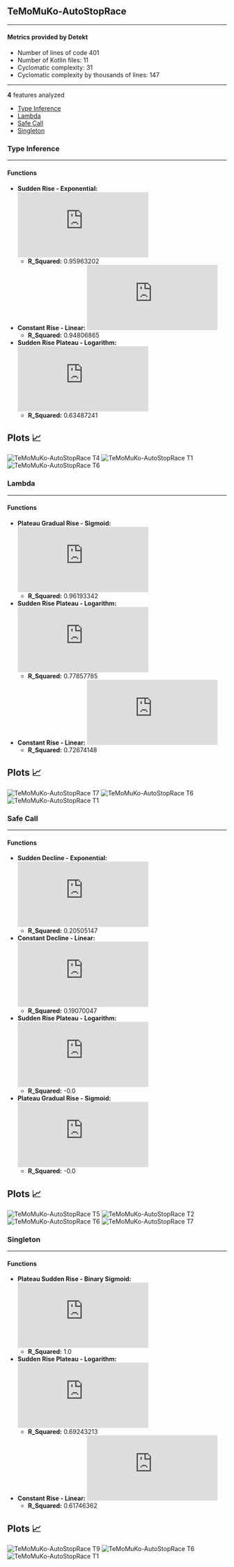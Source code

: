 ## TeMoMuKo-AutoStopRace
----
#### Metrics provided by Detekt
* Number of lines of code 401
* Number of Kotlin files: 11
* Cyclomatic complexity: 31
* Cyclomatic complexity by thousands of lines: 147 

----
**4** features analyzed

*	<a href="#type_inference">Type Inference</a> 
*	<a href="#lambda">Lambda</a> 
*	<a href="#safe_call">Safe Call</a> 
*	<a href="#singleton">Singleton</a> 


### <a name="type_inference">Type Inference</a>
----
#### Functions
* **Sudden Rise - Exponential:** ![equation](http://latex.codecogs.com/svg.latex?-181.77483x%5E%7B1.014407%7D%20&plus;%20-11.028547)
    * **R_Squared:** 0.95963202
* **Constant Rise - Linear:** ![equation](http://latex.codecogs.com/svg.latex?0.301052x%20&plus;%201.239626)
    * **R_Squared:** 0.94806865
* **Sudden Rise Plateau - Logarithm:** ![equation](http://latex.codecogs.com/svg.latex?4.573781%5Clog_%7B3.822031%7D%28x%29%20&plus;%200.0)
    * **R_Squared:** 0.63487241

**Plots** :chart_with_upwards_trend:
-----

![TeMoMuKo-AutoStopRace T4](../plots/TeMoMuKo-AutoStopRace_type_inference_T4.png)
![TeMoMuKo-AutoStopRace T1](../plots/TeMoMuKo-AutoStopRace_type_inference_T1.png)
![TeMoMuKo-AutoStopRace T6](../plots/TeMoMuKo-AutoStopRace_type_inference_T6.png)
### <a name="lambda">Lambda</a>
----
#### Functions
* **Plateau Gradual Rise - Sigmoid:** ![equation](http://latex.codecogs.com/svg.latex?%5Cfrac%7B4.945821%7D%7B1%20&plus;%20%5Cepsilon%5E%28-0.329804%28x%20-18.642178%29%29%7D%20&plus;%202.118001)
    * **R_Squared:** 0.96193342
* **Sudden Rise Plateau - Logarithm:** ![equation](http://latex.codecogs.com/svg.latex?2.351415%5Clog_%7B3.717824%7D%28x%29%20&plus;%200.0)
    * **R_Squared:** 0.77857785
* **Constant Rise - Linear:** ![equation](http://latex.codecogs.com/svg.latex?0.10152x%20&plus;%202.496786)
    * **R_Squared:** 0.72674148

**Plots** :chart_with_upwards_trend:
-----

![TeMoMuKo-AutoStopRace T7](../plots/TeMoMuKo-AutoStopRace_lambda_T7.png)
![TeMoMuKo-AutoStopRace T6](../plots/TeMoMuKo-AutoStopRace_lambda_T6.png)
![TeMoMuKo-AutoStopRace T1](../plots/TeMoMuKo-AutoStopRace_lambda_T1.png)
### <a name="safe_call">Safe Call</a>
----
#### Functions
* **Sudden Decline - Exponential:** ![equation](http://latex.codecogs.com/svg.latex?2.972712x%5E%7B0.97081%7D%20&plus;%203.641114)
    * **R_Squared:** 0.20505147
* **Constant Decline - Linear:** ![equation](http://latex.codecogs.com/svg.latex?-0.015566x%20&plus;%204.600784)
    * **R_Squared:** 0.19070047
* **Sudden Rise Plateau - Logarithm:** ![equation](http://latex.codecogs.com/svg.latex?0.0%5Clog_%7B42.691227%7D%28x%29%20&plus;%204.196078)
    * **R_Squared:** -0.0
* **Plateau Gradual Rise - Sigmoid:** ![equation](http://latex.codecogs.com/svg.latex?%5Cfrac%7B6.001728%7D%7B1%20&plus;%20%5Cepsilon%5E%28-121.520674%28x%20-0.378561%29%29%7D%20&plus;%20-1.80565)
    * **R_Squared:** -0.0

**Plots** :chart_with_upwards_trend:
-----

![TeMoMuKo-AutoStopRace T5](../plots/TeMoMuKo-AutoStopRace_safe_call_T5.png)
![TeMoMuKo-AutoStopRace T2](../plots/TeMoMuKo-AutoStopRace_safe_call_T2.png)
![TeMoMuKo-AutoStopRace T6](../plots/TeMoMuKo-AutoStopRace_safe_call_T6.png)
![TeMoMuKo-AutoStopRace T7](../plots/TeMoMuKo-AutoStopRace_safe_call_T7.png)
### <a name="singleton">Singleton</a>
----
#### Functions
* **Plateau Sudden Rise - Binary Sigmoid:** ![equation](http://latex.codecogs.com/svg.latex?%5Cfrac%7B1.0%7D%7B1%20&plus;%20%5Cepsilon%5E%28-47.450288%28x%20-11.499663%29%29%7D%20&plus;%201.0)
    * **R_Squared:** 1.0
* **Sudden Rise Plateau - Logarithm:** ![equation](http://latex.codecogs.com/svg.latex?0.938713%5Clog_%7B8.450432%7D%28x%29%20&plus;%200.518698)
    * **R_Squared:** 0.69243213
* **Constant Rise - Linear:** ![equation](http://latex.codecogs.com/svg.latex?0.032498x%20&plus;%201.076814)
    * **R_Squared:** 0.61746362

**Plots** :chart_with_upwards_trend:
-----

![TeMoMuKo-AutoStopRace T9](../plots/TeMoMuKo-AutoStopRace_singleton_T9.png)
![TeMoMuKo-AutoStopRace T6](../plots/TeMoMuKo-AutoStopRace_singleton_T6.png)
![TeMoMuKo-AutoStopRace T1](../plots/TeMoMuKo-AutoStopRace_singleton_T1.png)
